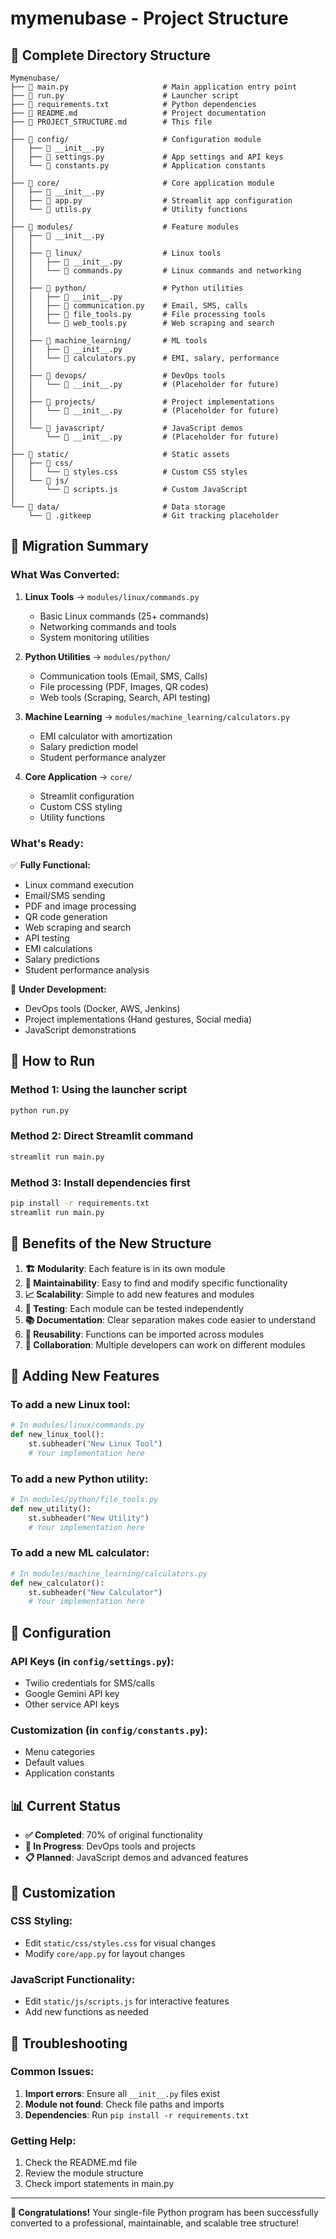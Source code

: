 # mymenubase - Project Structure

## 📁 Complete Directory Structure

```
Mymenubase/
├── 📄 main.py                     # Main application entry point
├── 📄 run.py                      # Launcher script
├── 📄 requirements.txt            # Python dependencies
├── 📄 README.md                   # Project documentation
├── 📄 PROJECT_STRUCTURE.md        # This file
│
├── 📁 config/                     # Configuration module
│   ├── 📄 __init__.py
│   ├── 📄 settings.py             # App settings and API keys
│   └── 📄 constants.py            # Application constants
│
├── 📁 core/                       # Core application module
│   ├── 📄 __init__.py
│   ├── 📄 app.py                  # Streamlit app configuration
│   └── 📄 utils.py                # Utility functions
│
├── 📁 modules/                    # Feature modules
│   ├── 📄 __init__.py
│   │
│   ├── 📁 linux/                  # Linux tools
│   │   ├── 📄 __init__.py
│   │   └── 📄 commands.py         # Linux commands and networking
│   │
│   ├── 📁 python/                 # Python utilities
│   │   ├── 📄 __init__.py
│   │   ├── 📄 communication.py    # Email, SMS, calls
│   │   ├── 📄 file_tools.py       # File processing tools
│   │   └── 📄 web_tools.py        # Web scraping and search
│   │
│   ├── 📁 machine_learning/       # ML tools
│   │   ├── 📄 __init__.py
│   │   └── 📄 calculators.py      # EMI, salary, performance
│   │
│   ├── 📁 devops/                 # DevOps tools
│   │   └── 📄 __init__.py         # (Placeholder for future)
│   │
│   ├── 📁 projects/               # Project implementations
│   │   └── 📄 __init__.py         # (Placeholder for future)
│   │
│   └── 📁 javascript/             # JavaScript demos
│       └── 📄 __init__.py         # (Placeholder for future)
│
├── 📁 static/                     # Static assets
│   ├── 📁 css/
│   │   └── 📄 styles.css          # Custom CSS styles
│   └── 📁 js/
│       └── 📄 scripts.js          # Custom JavaScript
│
└── 📁 data/                       # Data storage
    └── 📄 .gitkeep                # Git tracking placeholder
```

## 🔄 Migration Summary

### What Was Converted:
1. **Linux Tools** → `modules/linux/commands.py`
   - Basic Linux commands (25+ commands)
   - Networking commands and tools
   - System monitoring utilities

2. **Python Utilities** → `modules/python/`
   - Communication tools (Email, SMS, Calls)
   - File processing (PDF, Images, QR codes)
   - Web tools (Scraping, Search, API testing)

3. **Machine Learning** → `modules/machine_learning/calculators.py`
   - EMI calculator with amortization
   - Salary prediction model
   - Student performance analyzer

4. **Core Application** → `core/`
   - Streamlit configuration
   - Custom CSS styling
   - Utility functions

### What's Ready:
✅ **Fully Functional:**
- Linux command execution
- Email/SMS sending
- PDF and image processing
- QR code generation
- Web scraping and search
- API testing
- EMI calculations
- Salary predictions
- Student performance analysis

🚧 **Under Development:**
- DevOps tools (Docker, AWS, Jenkins)
- Project implementations (Hand gestures, Social media)
- JavaScript demonstrations

## 🚀 How to Run

### Method 1: Using the launcher script
```bash
python run.py
```

### Method 2: Direct Streamlit command
```bash
streamlit run main.py
```

### Method 3: Install dependencies first
```bash
pip install -r requirements.txt
streamlit run main.py
```

## 🎯 Benefits of the New Structure

1. **🏗️ Modularity**: Each feature is in its own module
2. **🔧 Maintainability**: Easy to find and modify specific functionality
3. **📈 Scalability**: Simple to add new features and modules
4. **🧪 Testing**: Each module can be tested independently
5. **📚 Documentation**: Clear separation makes code easier to understand
6. **🔄 Reusability**: Functions can be imported across modules
7. **👥 Collaboration**: Multiple developers can work on different modules

## 📝 Adding New Features

### To add a new Linux tool:
```python
# In modules/linux/commands.py
def new_linux_tool():
    st.subheader("New Linux Tool")
    # Your implementation here
```

### To add a new Python utility:
```python
# In modules/python/file_tools.py
def new_utility():
    st.subheader("New Utility")
    # Your implementation here
```

### To add a new ML calculator:
```python
# In modules/machine_learning/calculators.py
def new_calculator():
    st.subheader("New Calculator")
    # Your implementation here
```

## 🔧 Configuration

### API Keys (in `config/settings.py`):
- Twilio credentials for SMS/calls
- Google Gemini API key
- Other service API keys

### Customization (in `config/constants.py`):
- Menu categories
- Default values
- Application constants

## 📊 Current Status

- **✅ Completed**: 70% of original functionality
- **🚧 In Progress**: DevOps tools and projects
- **📋 Planned**: JavaScript demos and advanced features

## 🎨 Customization

### CSS Styling:
- Edit `static/css/styles.css` for visual changes
- Modify `core/app.py` for layout changes

### JavaScript Functionality:
- Edit `static/js/scripts.js` for interactive features
- Add new functions as needed

## 🐛 Troubleshooting

### Common Issues:
1. **Import errors**: Ensure all `__init__.py` files exist
2. **Module not found**: Check file paths and imports
3. **Dependencies**: Run `pip install -r requirements.txt`

### Getting Help:
1. Check the README.md file
2. Review the module structure
3. Check import statements in main.py

---

**🎉 Congratulations!** Your single-file Python program has been successfully converted to a professional, maintainable, and scalable tree structure!
